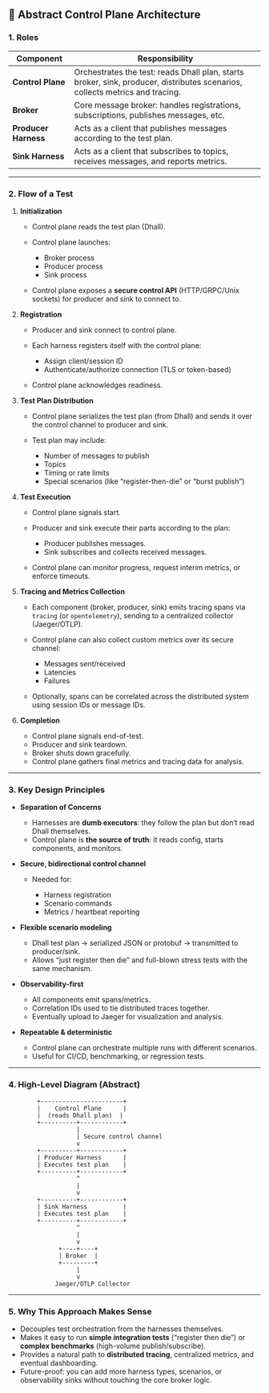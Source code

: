 ## 🔹 Abstract Control Plane Architecture

### 1. **Roles**

| Component            | Responsibility                                                                                                               |
| -------------------- | ---------------------------------------------------------------------------------------------------------------------------- |
| **Control Plane**    | Orchestrates the test: reads Dhall plan, starts broker, sink, producer, distributes scenarios, collects metrics and tracing. |
| **Broker**           | Core message broker: handles registrations, subscriptions, publishes messages, etc.                                          |
| **Producer Harness** | Acts as a client that publishes messages according to the test plan.                                                         |
| **Sink Harness**     | Acts as a client that subscribes to topics, receives messages, and reports metrics.                                          |

---

### 2. **Flow of a Test**

1. **Initialization**

   * Control plane reads the test plan (Dhall).
   * Control plane launches:

     * Broker process
     * Producer process
     * Sink process
   * Control plane exposes a **secure control API** (HTTP/GRPC/Unix sockets) for producer and sink to connect to.

2. **Registration**

   * Producer and sink connect to control plane.
   * Each harness registers itself with the control plane:

     * Assign client/session ID
     * Authenticate/authorize connection (TLS or token-based)
   * Control plane acknowledges readiness.

3. **Test Plan Distribution**

   * Control plane serializes the test plan (from Dhall) and sends it over the control channel to producer and sink.
   * Test plan may include:

     * Number of messages to publish
     * Topics
     * Timing or rate limits
     * Special scenarios (like “register-then-die” or “burst publish”)

4. **Test Execution**

   * Control plane signals start.
   * Producer and sink execute their parts according to the plan:

     * Producer publishes messages.
     * Sink subscribes and collects received messages.
   * Control plane can monitor progress, request interim metrics, or enforce timeouts.

5. **Tracing and Metrics Collection**

   * Each component (broker, producer, sink) emits tracing spans via `tracing` (or `opentelemetry`), sending to a centralized collector (Jaeger/OTLP).
   * Control plane can also collect custom metrics over its secure channel:

     * Messages sent/received
     * Latencies
     * Failures
   * Optionally, spans can be correlated across the distributed system using session IDs or message IDs.

6. **Completion**

   * Control plane signals end-of-test.
   * Producer and sink teardown.
   * Broker shuts down gracefully.
   * Control plane gathers final metrics and tracing data for analysis.

---

### 3. **Key Design Principles**

* **Separation of Concerns**

  * Harnesses are **dumb executors**: they follow the plan but don’t read Dhall themselves.
  * Control plane is **the source of truth**: it reads config, starts components, and monitors.

* **Secure, bidirectional control channel**

  * Needed for:

    * Harness registration
    * Scenario commands
    * Metrics / heartbeat reporting

* **Flexible scenario modeling**

  * Dhall test plan → serialized JSON or protobuf → transmitted to producer/sink.
  * Allows “just register then die” and full-blown stress tests with the same mechanism.

* **Observability-first**

  * All components emit spans/metrics.
  * Correlation IDs used to tie distributed traces together.
  * Eventually upload to Jaeger for visualization and analysis.

* **Repeatable & deterministic**

  * Control plane can orchestrate multiple runs with different scenarios.
  * Useful for CI/CD, benchmarking, or regression tests.

---

### 4. **High-Level Diagram (Abstract)**

```
        +-----------------------+
        |    Control Plane      |
        |  (reads Dhall plan)  |
        +----------+------------+
                   |
                   | Secure control channel
                   v
        +----------+------------+
        | Producer Harness      |
        | Executes test plan    |
        +----------+------------+
                   ^
                   |
                   v
        +----------+------------+
        | Sink Harness          |
        | Executes test plan    |
        +----------+------------+
                   ^
                   |
                   v
              +----+----+
              | Broker  |
              +---------+
                   |
                   v
             Jaeger/OTLP Collector
```

---

### 5. **Why This Approach Makes Sense**

* Decouples test orchestration from the harnesses themselves.
* Makes it easy to run **simple integration tests** (“register then die”) or **complex benchmarks** (high-volume publish/subscribe).
* Provides a natural path to **distributed tracing**, centralized metrics, and eventual dashboarding.
* Future-proof: you can add more harness types, scenarios, or observability sinks without touching the core broker logic.
